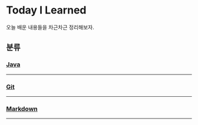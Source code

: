 # Today I Learned

오늘 배운 내용들을 차근차근 정리해보자.

## 분류

### [Java](TIL\Java)

___

### [Git](TIL\Markdown)

___

### [Markdown](TIL\Markdown)

___

